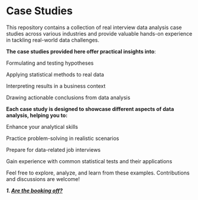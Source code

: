 # Case Studies

This repository contains a collection of real interview data analysis case studies across various industries and provide valuable hands-on experience in tackling real-world data challenges.

**The case studies provided here offer practical insights into**:

Formulating and testing hypotheses

Applying statistical methods to real data

Interpreting results in a business context

Drawing actionable conclusions from data analysis

**Each case study is designed to showcase different aspects of data analysis, helping you to:**

Enhance your analytical skills

Practice problem-solving in realistic scenarios

Prepare for data-related job interviews

Gain experience with common statistical tests and their applications


Feel free to explore, analyze, and learn from these examples. Contributions and discussions are welcome!

***1. [Are the booking off?](https://github.com/tomaraayushi/Data_Analysis_Projects/blob/main/CASE_STUDY_Are_the_booking_off.ipynb)***
